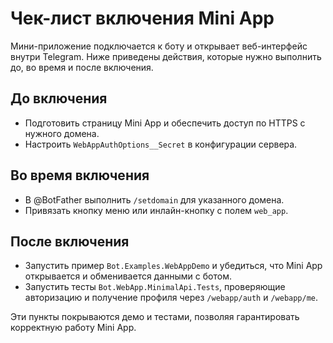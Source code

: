 # Чек-лист включения Mini App

Мини-приложение подключается к боту и открывает веб-интерфейс внутри Telegram. Ниже приведены действия, которые нужно выполнить до, во время и после включения.

## До включения
* Подготовить страницу Mini App и обеспечить доступ по HTTPS с нужного домена.
* Настроить `WebAppAuthOptions__Secret` в конфигурации сервера.

## Во время включения
* В @BotFather выполнить `/setdomain` для указанного домена.
* Привязать кнопку меню или инлайн-кнопку с полем `web_app`.

## После включения
* Запустить пример `Bot.Examples.WebAppDemo` и убедиться, что Mini App открывается и обменивается данными с ботом.
* Запустить тесты `Bot.WebApp.MinimalApi.Tests`, проверяющие авторизацию и получение профиля через `/webapp/auth` и `/webapp/me`.

Эти пункты покрываются демо и тестами, позволяя гарантировать корректную работу Mini App.
